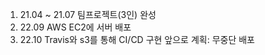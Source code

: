 1. 21.04 ~ 21.07 팀프로젝트(3인) 완성
2. 22.09 AWS EC2에 서버 배포
3. 22.10 Travis와 s3를 통해 CI/CD 구현
앞으로 계획: 무중단 배포

